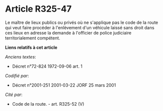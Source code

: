 # Article R325-47

Le maître de lieux publics ou privés où ne s'applique pas le code de la route qui veut faire procéder à l'enlèvement d'un
véhicule laissé sans droit dans ces lieux en adresse la demande à l'officier de police judiciaire territorialement compétent.

**Liens relatifs à cet article**

_Anciens textes_:

  - Décret n°72-824 1972-09-06 art. 1

_Codifié par_:

  - Décret n°2001-251 2001-03-22 JORF 25 mars 2001

_Cité par_:

  - Code de la route. - art. R325-52 (V)

